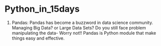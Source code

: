 # Python_in_15days

1. Pandas: Pandas has become a buzzword in data science community. Managing Big Data? or Large Data Sets? Do you still face problem manipulating the data- Worry not!! Pandas is Python module that make things easy and effective. 
